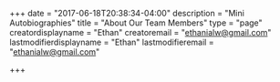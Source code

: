 +++
date = "2017-06-18T20:38:34-04:00"
description = "Mini Autobiographies"
title = "About Our Team Members"
type = "page"
creatordisplayname = "Ethan"
creatoremail = "ethanialw@gmail.com"
lastmodifierdisplayname = "Ethan"
lastmodifieremail = "ethanialw@gmail.com"

+++

